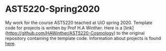 # AST5220-Spring2020

My work for the course AST5220 teached at UiO spring 2020. Template code for projects is written by Prof H.A Winther. Here is a [link] (https://github.com/HAWinther/AST5220-Cosmology) to the original repository containing the template code.
Information about projects is found [here](https://www.uio.no/studier/emner/matnat/astro/AST5220/v20/pensumliste/index.html).
